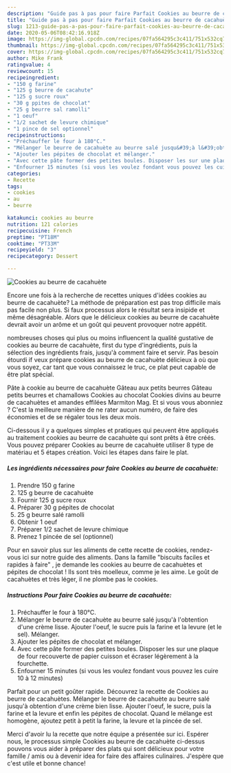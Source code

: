 ```yaml
---
description: "Guide pas à pas pour faire Parfait Cookies au beurre de cacahuète"
title: "Guide pas à pas pour faire Parfait Cookies au beurre de cacahuète"
slug: 1213-guide-pas-a-pas-pour-faire-parfait-cookies-au-beurre-de-cacahuete
date: 2020-05-06T08:42:16.918Z
image: https://img-global.cpcdn.com/recipes/07fa564295c3c411/751x532cq70/cookies-au-beurre-de-cacahuete-photo-principale-de-la-recette.jpg
thumbnail: https://img-global.cpcdn.com/recipes/07fa564295c3c411/751x532cq70/cookies-au-beurre-de-cacahuete-photo-principale-de-la-recette.jpg
cover: https://img-global.cpcdn.com/recipes/07fa564295c3c411/751x532cq70/cookies-au-beurre-de-cacahuete-photo-principale-de-la-recette.jpg
author: Mike Frank
ratingvalue: 4
reviewcount: 15
recipeingredient:
- "150 g farine"
- "125 g beurre de cacahute"
- "125 g sucre roux"
- "30 g ppites de chocolat"
- "25 g beurre sal ramolli"
- "1 oeuf"
- "1/2 sachet de levure chimique"
- "1 pince de sel optionnel"
recipeinstructions:
- "Préchauffer le four à 180°C."
- "Mélanger le beurre de cacahuète au beurre salé jusqu&#39;à l&#39;obtention d&#39;une crème lisse. Ajouter l&#39;oeuf, le sucre puis la farine et la levure (et le sel). Mélanger."
- "Ajouter les pépites de chocolat et mélanger."
- "Avec cette pâte former des petites boules. Disposer les sur une plaque de four recouverte de papier cuisson et écraser légèrement à la fourchette."
- "Enfourner 15 minutes (si vous les voulez fondant vous pouvez les cuire 10 à 12 minutes)"
categories:
- Recette
tags:
- cookies
- au
- beurre

katakunci: cookies au beurre 
nutrition: 121 calories
recipecuisine: French
preptime: "PT18M"
cooktime: "PT33M"
recipeyield: "3"
recipecategory: Dessert

---
```



![Cookies au beurre de cacahuète](https://img-global.cpcdn.com/recipes/07fa564295c3c411/751x532cq70/cookies-au-beurre-de-cacahuete-photo-principale-de-la-recette.jpg)

Encore une fois à la recherche de recettes uniques d'idées cookies au beurre de cacahuète? La méthode de préparation est pas trop difficile mais pas facile non plus. Si faux processus alors le résultat sera insipide et même désagréable. Alors que le délicieux cookies au beurre de cacahuète devrait avoir un arôme et un goût qui peuvent provoquer notre appétit.

nombreuses choses qui plus ou moins influencent la qualité gustative de cookies au beurre de cacahuète, first du type d'ingrédients, puis la sélection des ingrédients frais, jusqu'à comment faire et servir. Pas besoin étourdi if veux prépare cookies au beurre de cacahuète délicieux à où que vous soyez, car tant que vous connaissez le truc, ce plat peut capable de être plat spécial.

Pâte à cookie au beurre de cacahuète Gâteau aux petits beurres Gâteau petits beurres et chamallows Cookies au chocolat Cookies divins au beurre de cacahuètes et amandes effilées Marmiton Mag. Et si vous vous abonniez ? C&#39;est la meilleure manière de ne rater aucun numéro, de faire des économies et de se régaler tous les deux mois.


Ci-dessous il y a quelques simples et pratiques qui peuvent être appliqués au traitement cookies au beurre de cacahuète qui sont prêts à être créés. Vous pouvez préparer Cookies au beurre de cacahuète utiliser 8 type de matériau et 5 étapes création. Voici les étapes dans faire le plat.

<!--inarticleads1-->

##### Les ingrédients nécessaires pour faire Cookies au beurre de cacahuète:

1. Prendre 150 g farine
1.  125 g beurre de cacahuète
1. Fournir 125 g sucre roux
1. Préparer 30 g pépites de chocolat
1.  25 g beurre salé ramolli
1. Obtenir 1 oeuf
1. Préparer 1/2 sachet de levure chimique
1. Prenez 1 pincée de sel (optionnel)


Pour en savoir plus sur les aliments de cette recette de cookies, rendez-vous ici sur notre guide des aliments. Dans la famille &#34;biscuits faciles et rapides à faire&#34; , je demande les cookies au beurre de cacahuètes et pépites de chocolat ! Ils sont très moelleux, comme je les aime. Le goût de cacahuètes et très léger, il ne plombe pas le cookies. 

<!--inarticleads2-->

##### Instructions Pour faire Cookies au beurre de cacahuète:

1. Préchauffer le four à 180°C.
1. Mélanger le beurre de cacahuète au beurre salé jusqu&#39;à l&#39;obtention d&#39;une crème lisse. Ajouter l&#39;oeuf, le sucre puis la farine et la levure (et le sel). Mélanger.
1. Ajouter les pépites de chocolat et mélanger.
1. Avec cette pâte former des petites boules. Disposer les sur une plaque de four recouverte de papier cuisson et écraser légèrement à la fourchette.
1. Enfourner 15 minutes (si vous les voulez fondant vous pouvez les cuire 10 à 12 minutes)


Parfait pour un petit goûter rapide. Découvrez la recette de Cookies au beurre de cacahuètes. Mélanger le beurre de cacahuète au beurre salé jusqu&#39;à obtention d&#39;une crème bien lisse. Ajouter l&#39;oeuf, le sucre, puis la farine et la levure et enfin les pépites de chocolat. Quand le mélange est homogène, ajoutez petit à petit la farine, la levure et la pincée de sel. 


Merci d'avoir lu la recette que notre équipe a présentée sur ici. Espérer nous, le processus simple Cookies au beurre de cacahuète ci-dessus pouvons vous aider à préparer des plats qui sont délicieux pour votre famille / amis ou à devenir idea for faire des affaires culinaires. J'espère que c'est utile et bonne chance!
